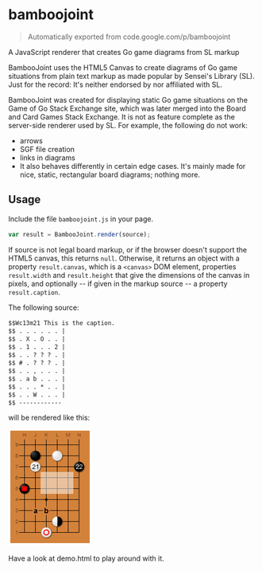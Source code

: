 # bamboojoint
> Automatically exported from code.google.com/p/bamboojoint

A JavaScript renderer that creates Go game diagrams from SL markup

BambooJoint uses the HTML5 Canvas to create diagrams of Go game situations from plain text markup as made popular by Sensei's Library (SL). Just for the record: It's neither endorsed by nor affiliated with SL.

BambooJoint was created for displaying static Go game situations on the Game of Go Stack Exchange site, which was later merged into the Board and Card Games Stack Exchange. It is not as feature complete as the server-side renderer used by SL. For example, the following do not work:

- arrows
- SGF file creation
- links in diagrams
- It also behaves differently in certain edge cases. It's mainly made for nice, static, rectangular board diagrams; nothing more.

## Usage

Include the file ```bamboojoint.js``` in your page.

```javascript
var result = BambooJoint.render(source);
```

If source is not legal board markup, or if the browser doesn't support the HTML5 canvas, this returns ```null```. Otherwise, it returns an object with a property ```result.canvas```, which is a ```<canvas>``` DOM element, properties ```result.width``` and ```result.height``` that give the dimensions of the canvas in pixels, and optionally -- if given in the markup source -- a property ```result.caption```.

The following source:

```
$$Wc13m21 This is the caption.
$$ . . . . . . |
$$ . X . O . . |
$$ . 1 . . . 2 |
$$ . . ? ? ? . |
$$ # . ? ? ? . |
$$ . . , . . . |
$$ . a b . . . |
$$ . . . * . . |
$$ . . W . . . |
$$ ------------
```

will be rendered like this:

![Example](example.png)

Have a look at demo.html to play around with it.

